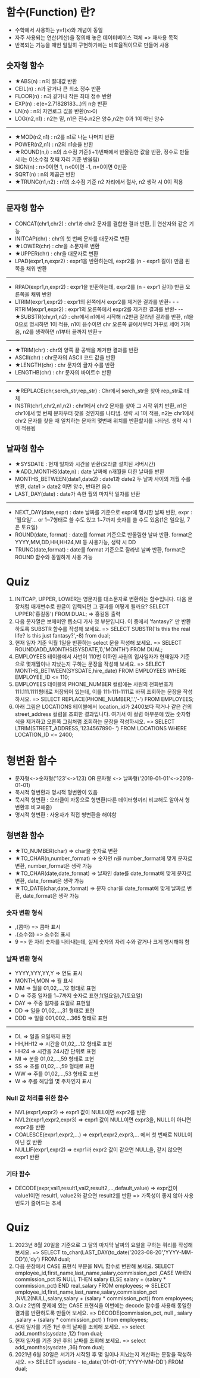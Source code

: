 # 함수(Function) 란?
- 수학에서 사용하는 y=f(x)와 개념이 동일
- 자주 사용되는 연산(계산)을 정의해 놓은 데이터베이스 객체 => 재사용 목적
- 반복되는 기능을 매번 일일히 구현하기에는 비효율적이므로 만들어 사용

## 숫자형 함수
- ★ABS(n) : n의 절대값 반환
- CEIL(n) : n과 같거나 큰 최소 정수 반환
- FLOOR(n) : n과 같거나 작은 최대 정수 반환
- EXP(n) : e(e=2.71828183...)의 n승 반환
- LN(n) : n의 자연로그 값을 반환(n>0)
- LOG(n2,n1) : n2는 밑, n1은 진수.n2은 양수,n2는 0과 1이 아닌 양수
-----------------------------------------------------------------------------------------------------------------
- ★MOD(n2,n1) : n2를 n1로 나눈 나머지 반환
- POWER(n2,n1) : n2의 n1승을 반환
- ★ROUND(n,i) : n의 소수점 기준(i+1)번째에서 반올림한 값을 반환, 정수로 만들 시 i는 0(소수점 첫째 자리 기준 반올림)
- SIGN(n) : n>0이면 1, n<0이면 -1, n=0이면 0반환
- SQRT(n) : n의 제곱근 반환
- ★TRUNC(n1,n2) : n1의 소수점 기준 n2 자리에서 절사, n2 생략 시 0이 적용
-----------------------------------------------------------------------------------------------------------------
## 문자형 함수
- CONCAT(chr1,chr2) : chr1과 chr2 문자를 결합한 결과 반환, || 연산자와 같은 기능
- INITCAP(chr) : chr의 첫 번째 문자를 대문자로 변환
- ★LOWER(chr) : chr을 소문자로 변환
- ★UPPER(chr) : chr을 대문자로 변환
- LPAD(expr1,n,expr2) : expr1을 반환하는데, expr2를 (n - expr1 길이) 만큼 왼쪽을 채워 반환
-----------------------------------------------------------------------------------------------------------------
- RPAD(expr1,n,expr2) : expr1을 반환하는데, expr2를 (n - expr1 길이) 만큼 오른쪽을 채워 반환
- LTRIM(expr1,expr2) : expr1의 왼쪽에서 expr2를 제거한 결과를 반환- - - RTRIM(expr1,expr2) : expr1의 오른쪽에서 expr2를 제거한 결과를 반환- -- ★SUBSTR(chr,n1,n2) : chr에서 n1에서 시작해 n2만큼 잘라낸 결과를 반환, n1을 0으로 명시하면 1이 적용, n1이 음수이면 chr 오른쪽 끝에서부터 거꾸로 세어 가져옴, n2를 생략하면 n1부터 끝까지 반환ㅠ
-----------------------------------------------------------------------------------------------------------------
- ★TRIM(chr) : chr의 양쪽 끝 공백을 제거한 결과를 반환
- ASCII(chr) : chr문자의 ASCII 코드 값을 반환
- ★LENGTH(chr) : chr 문자의 글자 수를 반환
- LENGTHB(chr) : chr 문자의 바이트수 반환
------------------------------------------------------------------------------------------------------------------
- ★REPLACE(chr,serch_str,rep_str) : Chr에서 serch_str을 찾아 rep_str로 대체
- INSTR(chr1,chr2,n1,n2) : chr1에서 chr2 문자를 찾아 그 시작 위치 반환, n1은 chr1에서 몇 번째 문자부터 찾을 것인지를 나타냄. 생략 시 1이 적용, n2는 chr1에서 chr2 문자를 찾을 때 일치하는 문자의 몇번째 위치를 반환할지를 나타냄. 생략 시 1이 적용됨
## 날짜형 함수
- ★SYSDATE : 현재 일자와 시간을 반환(오라클 설치된 서버시간)
- ★ADD_MONTHS(date,n) : date 날짜에 n개월을 더한 날짜를 반환
- MONTHS_BETWEEN(date1,date2) : date1과 date2 두 날짜 사이의 개월 수를 반환, date1 >  date2 이면 양수, 반대면 음수
- LAST_DAY(date) : date가 속한 월의 마지막 일자를 반환
-----------------------------------------------------------------------------------------------------------------
- NEXT_DAY(date,expr) : date 날짜를 기준으로 expr에 명시한 날짜 반환, expr : '월요일'... or 1~7형태로 쓸 수도 있고 1~7까지 숫자를 쓸 수도 있음(1은 일요일, 7은 토요일)
- ROUND(date, format) : date를 format 기준으로 반올림한 날짜 반환. format은 YYYY,MM,DD,HH,HH24,MI 등 사용가능, 생략 시 DD
- TRUNC(date,format) : date를 format 기준으로 잘라낸 날짜 반환, format은 ROUND 함수와 동일하게 사용 가능

# Quiz
1. INITCAP, UPPER, LOWER는 영문자를 대소문자로 변환하는 함수입니다. 다음 문장처럼 매개변수로 한글이 입력되면 그 결과를 어떻게 될까요?
SELECT UPPER('홍길동') FROM DUAL; => 홍길동 출력
2. 다음 문자열은 보헤미안 렙소디 가사 첫 부분입니다. 이 중에서 'fantasy?' 만 반환하도록 SUBSTR 함수를 작성해 보세요.
=> SELECT SUBSTR('Is this the real life? Is this just fantasy?',-8) from dual;
3. 현재 일자 기준 익월 1일을 반환하는 select 문을 작성해 보세요.
=> SELECT ROUND(ADD_MONTHS(SYSDATE,1),'MONTH') FROM DUAL;
4. EMPLOYEES 테이블에서 사번이 110번 이하인 사원의 입사일자가 현재일자 기준으로 몇개월이나 지났는지 구하는 문장을 작성해 보세요.
=> SELECT MONTHS_BETWEEN(SYSDATE,hire_date) FROM EMPLOYEES WHERE EMPLOYEE_ID <= 110;
5. EMPLOYEES 테이블의 PHONE_NUMBER 컬럼에는 사원의 전화번호가 111.111.1111형태로 저장되어 있는데, 이를 111-111-1111로 바꿔 조회하는 문장을 작성하시오.
=> SELECT REPLACE(PHONE_NUMBER,'.','-') FROM EMPLOYEES;
6. 아래 그림은 LOCATIONS 테이블에서 location_id가 2400보다 작거나 같은 건의 street_address 컬럼을 조회한 결과입니다. 여기서 이 컬럼 아부분에 있는 숫자형식을 제거하고 오른쪽 그림처럼 조회하는 문장을 작성하시오.
=> SELECT LTRIM(STREET_ADDRESS,'1234567890- ') FROM LOCATIONS WHERE LOCATION_ID <= 2400; 

# 형변환 함수
- 문자형<->숫자형('123'<->123) OR 문자형 <-> 날짜형('2019-01-01'<->2019-01-01)
- 묵시적 형변환과 명시적 형변환이 있음
- 묵시적 형변환 : 오라클이 자동으로 형변환(다른 데이터형끼리 비교해도 알아서 형변환후 비교해줌)
- 명시적 형변환 : 사용자가 직접 형변환을 해야함
## 형변환 함수
- ★TO_NUMBER(char) => char을 숫자로 변환
- ★TO_CHAR(n,number_format) => 숫자인 n을 number_format에 맞게 문자로 변환, number_format은 생략 가능
- ★TO_CHAR(date,date_format) => 날짜인 date를 date_format에 맞게 문자로 변환, date_format은 생략 가능
- ★TO_DATE(char,date_format) => 문자 char을 date_format에 맞게 날짜로 변환, date_format은 생략 가능

### 숫자 변환 형식
- ,(콤마) => 콤마 표시
- .(소수점) => 소수점 표시
- 9 => 한 자리 숫자를 나타내는데, 실제 숫자의 자리 수와 같거나 크게 명시해야 함
### 날짜 변환 형식
- YYYY,YYY,YY,Y => 연도 표시
- MONTH,MON => 월 표시
- MM => 월을 01,02,...,12 형태로 표현
- D => 주중 일자를 1~7까지 숫자로 표현,1(일요일),7(토요일)
- DAY => 주중 일자를 요일로 표현일
- DD => 일을 01,02,...,31 형태로 표현
- DDD => 일을 001,002,...365 형태로 표현
--------------------------------------------------------------------
- DL => 일을 요일까지 표현
- HH,HH12 => 시간을 01,02,...12 형태로 표현
- HH24 => 시간을 24시간 단위로 표현
- MI => 분을 01,02,...,59 형태로 표현
- SS => 초를 01,02,...,59 형태로 표현
- WW => 주를 01,02,...,53 형태로 표현
- W => 주를 해당월 몇 주차인지 표시

### Null 값 처리를 위한 함수
- NVL(expr1,expr2) => expr1 값이 NULL이면 expr2를 반환
- NVL2(expr1,expr2,expr3) => expr1 값이 NULL이면 expr3을, NULL이 아니면 expr2를 반환
- COALESCE(expr1,expr2,...) => expr1,expr2,expr3,... 에서 첫 번째로 NULL이 아닌 값 반환
- NULLIF(expr1,expr2) => expr1과 expr2 값이 같으면 NULL을, 같지 않으면 expr1 반환

### 기타 함수
- DECODE(expr,val1,result1,val2,result2,...,default_value) => expr값이 value1이면 result1, value2와 같으면 result2를 반환 => 가독성이 좋지 않아 사용빈도가 줄어드는 추세

# Quiz
1. 2023년 8월 20일을 기준으로 그 달의 마지막 날짜의 요일을 구하는 쿼리를 작성해 보세요. => SELECT to_char(LAST_DAY(to_date('2023-08-20','YYYY-MM-DD')),'dy') FROM dual;
2. 다음 문장에서 CASE 표현식 부분을 NVL 함수로 변환해 보세요. SELECT employee_id,first_name,last_name,salary,commission_pct
    ,CASE WHEN commission_pct IS NULL THEN salary
        ELSE salary + (salary * commission_pct)
    END real_salary
FROM employees; 
=> SELECT employee_id,first_name,last_name,salary,commission_pct
    ,NVL2(NULL,salary,salary + (salary * commission_pct)) from employees;
3. Quiz 2번의 문제에 있는 CASE 표현식을 이번에는 decode 함수를 사용해 동일한 결과를 반환하도록 만들어 보세요.
=> DECODE(commission_pct, null , salary ,salary + (salary * commission_pct) ) from employees;
4. 현재 일자를 기준 1년 후의 날짜를 조회해 보세요.
=> select add_months(sysdate ,12) from dual;
5. 현재 일자를 기준 3년 후의 날짜를 조회해 보세요.
=> select add_months(sysdate ,36) from dual;
6. 2021년 6월 30일은 서기가 시작된 후 몇 일이나 지났는지 계산하는 문장을 작성하시오.
=> SELECT sysdate - to_date('01-01-01','YYYY-MM-DD') FROM dual;

